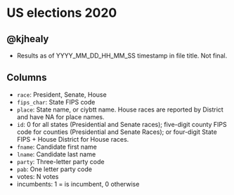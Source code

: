 # US elections 2020
## @kjhealy

- Results as of YYYY_MM_DD_HH_MM_SS timestamp in file title. Not final.

## Columns

- `race`: President, Senate, House
- `fips_char`: State FIPS code
- `place`: State name, or ciybtt name. House races are reported by District and have NA for place names.
- `id`: 0 for all states (Presidential and Senate races); five-digit county FIPS code for counties (Presidential and Senate Races); or four-digit State FIPS + House District for House races.
- `fname`: Candidate first name
- `lname`: Candidate last name
- `party`: Three-letter party code
- `pab`: One letter party code
- votes: N votes
- incumbents: 1 = is incumbent, 0 otherwise
